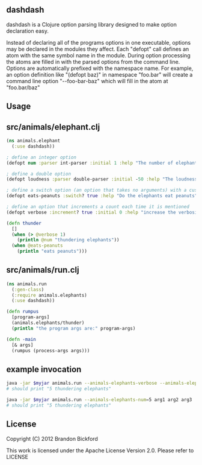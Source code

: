 dashdash
--------

dashdash is a Clojure option parsing library designed to make option declaration easy.  

Instead of declaring all of the programs options in one executable, options may be declared in the modules they affect.  Each "defopt" call defines an atom with the same symbol name in the module.  During option processing the atoms are filled in with the parsed options from the command line.  Options are automatically prefixed with the namespace name.  For example, an option definition like  "(defopt baz)" in namespace "foo.bar" will create a command line option "--foo-bar-baz" which will fill in the atom at "foo.bar/baz" 
## Usage

## src/animals/elephant.clj

```clojure
(ns animals.elephant
  (:use dashdash))

; define an integer option
(defopt num :parser int-parser :initial 1 :help "The number of elephants")

; define a double option 
(defopt loudness :parser double-parser :initial -50 :help "The loudness in decibels")

; define a switch option (an option that takes no arguments) with a custom option name
(defopt eats-peanuts :switch? true :help "Do the elephants eat peanuts" :long-opt "--eats-peanuts")

; define an option that increments a count each time it is mentioned 
(defopt verbose :increment? true :initial 0 :help "increase the verbosity")

(defn thunder 
  []
  (when (> @verbose 1)
    (println @num "thundering elephants"))
  (when @eats-peanuts
    (println "eats peanuts")))
```

## src/animals/run.clj

```clojure
(ns animals.run
  (:gen-class)
  (:require animals.elephants)
  (:use dashdash))

(defn rumpus 
  [program-args] 
  (animals.elephants/thunder)
  (println "the program args are:" program-args)

(defn -main 
  [& args]
  (rumpus (process-args args)))
```
  
## example invocation

```bash
java -jar $myjar animals.run --animals-elephants-verbose --animals-elephants-num=5 arg1 arg2 arg3 
# should print "5 thundering elephants"

java -jar $myjar animals.run --animals-elephants-num=5 arg1 arg2 arg3 
# should print "5 thundering elephants"
```

## License

Copyright (C) 2012 Brandon Bickford

This work is licensed under the Apache License Version 2.0.  Please refer to LICENSE

